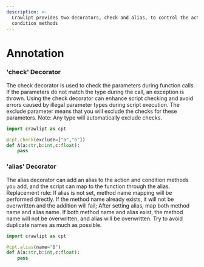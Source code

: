 ```yaml
---
description: >-
  Crawlipt provides two decorators, check and alias, to control the action and
  condition methods
---
```


# Annotation

### 'check' Decorator

The check decorator is used to check the parameters during function calls. If the parameters do not match the type during the call, an exception is thrown. Using the check decorator can enhance script checking and avoid errors caused by illegal parameter types during script execution. The exclude parameter means that you will exclude the checks for these parameters. Note: Any type will automatically exclude checks.

```python
import crawlipt as cpt

@cpt.check(exclude=["a","b"])
def A(a:str,b:int,c:float):
    pass
```

### 'alias' Decorator

The alias decorator can add an alias to the action and condition methods you add, and the script can map to the function through the alias. Replacement rule: If alias is not set, method name mapping will be performed directly. If the method name already exists, it will not be overwritten and the addition will fail; After setting alias, map both method name and alias name. If both method name and alias exist, the method name will not be overwritten, and alias will be overwritten. Try to avoid duplicate names as much as possible.

```python
import crawlipt as cpt

@cpt.alias(name="B")
def A(a:str,b:int,c:float):
    pass
```

